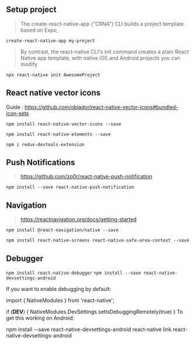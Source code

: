 ## Setup project

> The create-react-native-app ("CRNA") CLI builds a project template based on Expo, 

`create-react-native-app my-project`

> By contrast, the react-native CLI's init command creates a plain React Native app template, with native iOS and Android projects you can modify

`npx react-native init AwesomeProject`


## React native vector icons

Guide : https://github.com/oblador/react-native-vector-icons#bundled-icon-sets

`npm install react-native-vector-icons --save`

`npm install react-native-elements --save`

`npm i redux-devtools-extension`

## Push Notifications

> https://github.com/zo0r/react-native-push-notification

`npm install --save react-native-push-notification`

## Navigation

> https://reactnavigation.org/docs/getting-started

`npm install @react-navigation/native --save`

`npm install react-native-screens react-native-safe-area-context --save`

## Debugger

`npm install react-native-debugger`
`npm install --save react-native-devsettings-android`

If you want to enable debugging by default:

import { NativeModules } from 'react-native';

if (__DEV__) {
  NativeModules.DevSettings.setIsDebuggingRemotely(true)
}
To get this working on Android:

npm install --save react-native-devsettings-android
react-native link react-native-devsettings-android




